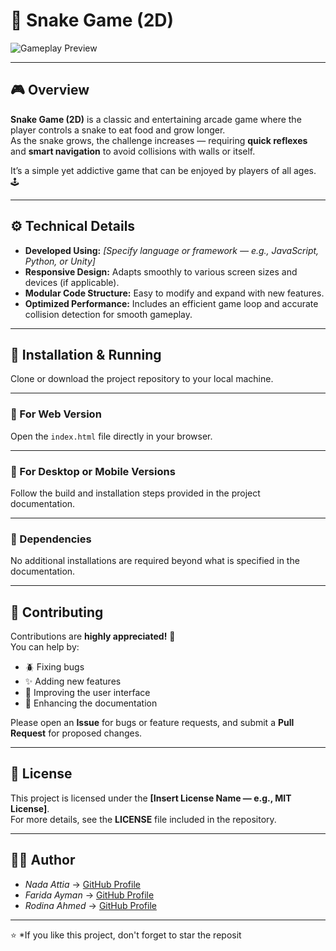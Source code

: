 # 🐍 Snake Game (2D)

![Gameplay Preview](https://github.com/user-attachments/assets/6216e338-10fe-4905-ab4f-68c2f4dc5210)

---

## 🎮 Overview
**Snake Game (2D)** is a classic and entertaining arcade game where the player controls a snake to eat food and grow longer.  
As the snake grows, the challenge increases — requiring **quick reflexes** and **smart navigation** to avoid collisions with walls or itself.  

It’s a simple yet addictive game that can be enjoyed by players of all ages. 🕹️  

---

## ⚙️ Technical Details
- **Developed Using:** *[Specify language or framework — e.g., JavaScript, Python, or Unity]*  
- **Responsive Design:** Adapts smoothly to various screen sizes and devices (if applicable).  
- **Modular Code Structure:** Easy to modify and expand with new features.  
- **Optimized Performance:** Includes an efficient game loop and accurate collision detection for smooth gameplay.  

---
## 🚀 Installation & Running

Clone or download the project repository to your local machine.

---

### 🔹 For Web Version
Open the `index.html` file directly in your browser.

---

### 🔹 For Desktop or Mobile Versions
Follow the build and installation steps provided in the project documentation.

---

### 🔹 Dependencies
No additional installations are required beyond what is specified in the documentation.

---

## 🤝 Contributing

Contributions are **highly appreciated!** 💪  
You can help by:

- 🪲 Fixing bugs  
- ✨ Adding new features  
- 🎨 Improving the user interface  
- 📝 Enhancing the documentation  

Please open an **Issue** for bugs or feature requests, and submit a **Pull Request** for proposed changes.

---

## 📜 License

This project is licensed under the **[Insert License Name — e.g., MIT License]**.  
For more details, see the **LICENSE** file included in the repository.

---

## 🧑‍💻 Author

- *Nada Attia* → [GitHub Profile](https://github.com/NadaAttia04)  
- *Farida Ayman* → [GitHub Profile](https://github.com/FaridaAyman)  
- *Rodina Ahmed* → [GitHub Profile](https://github.com/RodinaAhmed)

---

⭐ *If you like this project, don't forget to star the reposit

